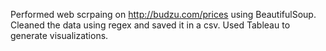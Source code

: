Performed web scrpaing on http://budzu.com/prices using BeautifulSoup.
Cleaned the data using regex and saved it in a csv.
Used Tableau to generate visualizations.
